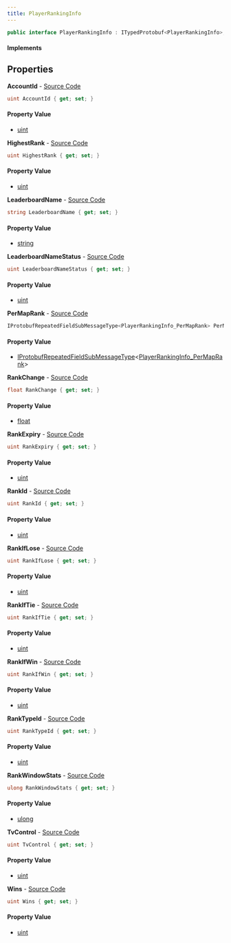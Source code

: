 ```yaml
---
title: PlayerRankingInfo
---
```


```csharp
public interface PlayerRankingInfo : ITypedProtobuf<PlayerRankingInfo>, INativeHandle
```

#### Implements

## Properties

**AccountId** - [Source Code](https://github.com/swiftly-solution/swiftlys2/blob/master/managed/src/SwiftlyS2.Generated/Protobufs/Interfaces/PlayerRankingInfo.cs#L13)

```csharp
uint AccountId { get; set; }
```

#### Property Value

- [uint](https://learn.microsoft.com/dotnet/api/system.uint32)

**HighestRank** - [Source Code](https://github.com/swiftly-solution/swiftlys2/blob/master/managed/src/SwiftlyS2.Generated/Protobufs/Interfaces/PlayerRankingInfo.cs#L52)

```csharp
uint HighestRank { get; set; }
```

#### Property Value

- [uint](https://learn.microsoft.com/dotnet/api/system.uint32)

**LeaderboardName** - [Source Code](https://github.com/swiftly-solution/swiftlys2/blob/master/managed/src/SwiftlyS2.Generated/Protobufs/Interfaces/PlayerRankingInfo.cs#L34)

```csharp
string LeaderboardName { get; set; }
```

#### Property Value

- [string](https://learn.microsoft.com/dotnet/api/system.string)

**LeaderboardNameStatus** - [Source Code](https://github.com/swiftly-solution/swiftlys2/blob/master/managed/src/SwiftlyS2.Generated/Protobufs/Interfaces/PlayerRankingInfo.cs#L49)

```csharp
uint LeaderboardNameStatus { get; set; }
```

#### Property Value

- [uint](https://learn.microsoft.com/dotnet/api/system.uint32)

**PerMapRank** - [Source Code](https://github.com/swiftly-solution/swiftlys2/blob/master/managed/src/SwiftlyS2.Generated/Protobufs/Interfaces/PlayerRankingInfo.cs#L46)

```csharp
IProtobufRepeatedFieldSubMessageType<PlayerRankingInfo_PerMapRank> PerMapRank { get; }
```

#### Property Value

- [IProtobufRepeatedFieldSubMessageType](/docs/api/shared/netmessages/iprotobufrepeatedfieldsubmessagetype-1)<[PlayerRankingInfo_PerMapRank](/docs/api/shared/protobufdefinitions/playerrankinginfo_permaprank)>

**RankChange** - [Source Code](https://github.com/swiftly-solution/swiftlys2/blob/master/managed/src/SwiftlyS2.Generated/Protobufs/Interfaces/PlayerRankingInfo.cs#L22)

```csharp
float RankChange { get; set; }
```

#### Property Value

- [float](https://learn.microsoft.com/dotnet/api/system.single)

**RankExpiry** - [Source Code](https://github.com/swiftly-solution/swiftlys2/blob/master/managed/src/SwiftlyS2.Generated/Protobufs/Interfaces/PlayerRankingInfo.cs#L55)

```csharp
uint RankExpiry { get; set; }
```

#### Property Value

- [uint](https://learn.microsoft.com/dotnet/api/system.uint32)

**RankId** - [Source Code](https://github.com/swiftly-solution/swiftlys2/blob/master/managed/src/SwiftlyS2.Generated/Protobufs/Interfaces/PlayerRankingInfo.cs#L16)

```csharp
uint RankId { get; set; }
```

#### Property Value

- [uint](https://learn.microsoft.com/dotnet/api/system.uint32)

**RankIfLose** - [Source Code](https://github.com/swiftly-solution/swiftlys2/blob/master/managed/src/SwiftlyS2.Generated/Protobufs/Interfaces/PlayerRankingInfo.cs#L40)

```csharp
uint RankIfLose { get; set; }
```

#### Property Value

- [uint](https://learn.microsoft.com/dotnet/api/system.uint32)

**RankIfTie** - [Source Code](https://github.com/swiftly-solution/swiftlys2/blob/master/managed/src/SwiftlyS2.Generated/Protobufs/Interfaces/PlayerRankingInfo.cs#L43)

```csharp
uint RankIfTie { get; set; }
```

#### Property Value

- [uint](https://learn.microsoft.com/dotnet/api/system.uint32)

**RankIfWin** - [Source Code](https://github.com/swiftly-solution/swiftlys2/blob/master/managed/src/SwiftlyS2.Generated/Protobufs/Interfaces/PlayerRankingInfo.cs#L37)

```csharp
uint RankIfWin { get; set; }
```

#### Property Value

- [uint](https://learn.microsoft.com/dotnet/api/system.uint32)

**RankTypeId** - [Source Code](https://github.com/swiftly-solution/swiftlys2/blob/master/managed/src/SwiftlyS2.Generated/Protobufs/Interfaces/PlayerRankingInfo.cs#L25)

```csharp
uint RankTypeId { get; set; }
```

#### Property Value

- [uint](https://learn.microsoft.com/dotnet/api/system.uint32)

**RankWindowStats** - [Source Code](https://github.com/swiftly-solution/swiftlys2/blob/master/managed/src/SwiftlyS2.Generated/Protobufs/Interfaces/PlayerRankingInfo.cs#L31)

```csharp
ulong RankWindowStats { get; set; }
```

#### Property Value

- [ulong](https://learn.microsoft.com/dotnet/api/system.uint64)

**TvControl** - [Source Code](https://github.com/swiftly-solution/swiftlys2/blob/master/managed/src/SwiftlyS2.Generated/Protobufs/Interfaces/PlayerRankingInfo.cs#L28)

```csharp
uint TvControl { get; set; }
```

#### Property Value

- [uint](https://learn.microsoft.com/dotnet/api/system.uint32)

**Wins** - [Source Code](https://github.com/swiftly-solution/swiftlys2/blob/master/managed/src/SwiftlyS2.Generated/Protobufs/Interfaces/PlayerRankingInfo.cs#L19)

```csharp
uint Wins { get; set; }
```

#### Property Value

- [uint](https://learn.microsoft.com/dotnet/api/system.uint32)

